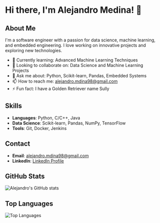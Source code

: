 # Hi there, I'm Alejandro Medina! 👋

## About Me

I'm a software engineer with a passion for data science, machine learning, and embedded engineering. I love working on innovative projects and exploring new technologies.

- 🌱 Currently learning: Advanced Machine Learning Techniques
- 👯 Looking to collaborate on: Data Science and Machine Learning Projects
- 💬 Ask me about: Python, Scikit-learn, Pandas, Embedded Systems
- 📫 How to reach me: [alejandro.mdina98@gmail.com](mailto:alejandro.mdina98@gmail.com)
- ⚡ Fun fact: I have a Golden Retriever name Sully

## Skills

- **Languages**: Python, C/C++, Java
- **Data Science**: Scikit-learn, Pandas, NumPy, TensorFlow
- **Tools**: Git, Docker, Jenkins

## Contact

- **Email**: [alejandro.mdina98@gmail.com](mailto:alejandro.mdina98@gmail.com)
- **LinkedIn**: [LinkedIn Profile](https://www.linkedin.com/in/ax-medina/)

## GitHub Stats

![Alejandro's GitHub stats](https://github-readme-stats.vercel.app/api?username=Alejandro-Medina-GH&show_icons=true&theme=radical)

## Top Languages

![Top Languages](https://github-readme-stats.vercel.app/api/top-langs/?username=Alejandro-Medina-GH&layout=compact&theme=radical)

